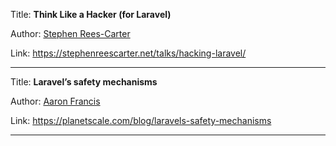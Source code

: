 Title: **Think Like a Hacker (for Laravel)**

Author: [Stephen Rees-Carter](People/Stephen%20Rees-Carter.md)

Link: https://stephenreescarter.net/talks/hacking-laravel/

---
Title: **Laravel’s safety mechanisms**

Author: [Aaron Francis](People/Aaron%20Francis.md)

Link: https://planetscale.com/blog/laravels-safety-mechanisms

---
